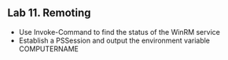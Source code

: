 ## Lab 11. Remoting

- Use Invoke-Command to find the status of the WinRM service
- Establish a PSSession and output the environment variable COMPUTERNAME